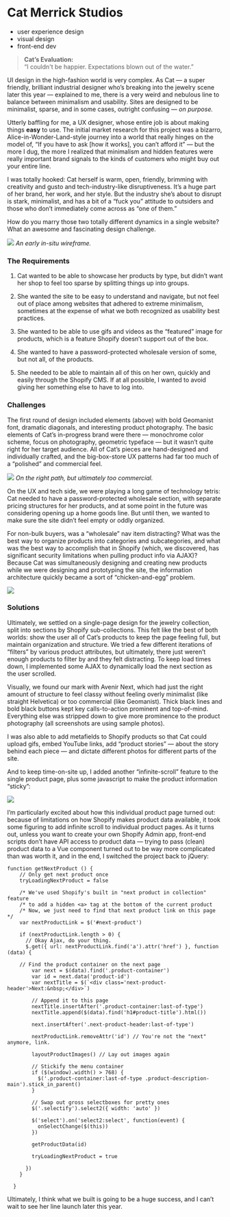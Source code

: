 # Cat Merrick Studios
* user experience design
* visual design
* front-end dev

> **Cat’s Evaluation:**  
> “I couldn't be happier. Expectations blown out of the water.”  

UI design in the high-fashion world is very complex. As Cat — a super friendly, brilliant industrial designer who’s breaking into the jewelry scene later this year — explained to me, there is a very weird and nebulous line to balance between minimalism and usability. Sites are designed to be minimalist, sparse, and in some cases, outright confusing — *on purpose.*

Utterly baffling for me, a UX designer, whose entire job is about making things **easy** to use. The initial market research for this project was a bizarro, Alice-in-Wonder-Land-style journey into a world that really hinges on the model of, “If you have to ask [how it works], you can’t afford it” — but the more I dug, the more I realized that minimalism and hidden features were really important brand signals to the kinds of customers who might buy out your entire line.

I was totally hooked: Cat herself is warm, open, friendly, brimming with creativity and gusto and tech-industry-like disruptiveness. It’s a huge part of her brand, her work, and her style. But the industry she’s about to disrupt is stark, minimalist, and has a bit of a “fuck you” attitude to outsiders and those who don’t immediately come across as “one of them.”

How do you marry those two totally different dynamics in a single website? What an awesome and fascinating design challenge.

![](cat-merrick-studios/early-wireframe.png)
*An early in-situ wireframe.*

### The Requirements
1. Cat wanted to be able to showcase her products by type, but didn’t want her shop to feel too sparse by splitting things up into groups.

2. She wanted the site to be easy to understand and navigate, but not feel out of place among websites that adhered to extreme minimalism, sometimes at the expense of what we both recognized as usability best practices.

3. She wanted to be able to use gifs and videos as the “featured” image for products, which is a feature Shopify doesn’t support out of the box.

4. She wanted to have a password-protected wholesale version of some, but not all, of the products.

5. She needed to be able to maintain all of this on her own, quickly and easily through the Shopify CMS. If at all possible, I wanted to avoid giving her something else to have to log into.

### Challenges
The first round of design included elements (above) with bold Geomanist font, dramatic diagonals, and interesting product photography. The basic elements of Cat’s in-progress brand were there — monochrome color scheme, focus on photography, geometric typeface — but it wasn’t quite right for her target audience. All of Cat’s pieces are hand-designed and individually crafted, and the big-box-store UX patterns had far too much of a “polished” and commercial feel.

![](cat-merrick-studios/first-round.png)
*On the right path, but ultimately too commercial.*

On the UX and tech side, we were playing a long game of technology tetris: Cat needed to have a password-protected wholesale section, with separate pricing structures for her products, and at some point in the future was considering opening up a home goods line. But until then, we wanted to make sure the site didn’t feel empty or oddly organized. 

For non-bulk buyers, was a “wholesale” nav item distracting? What was the best way to organize products into categories and subcategories, and what was the best way to accomplish that in Shopify (which, we discovered, has significant security limitations when pulling product info via AJAX)? Because Cat was simultaneously designing and creating new products while we were designing and prototyping the site, the information architecture quickly became a sort of “chicken-and-egg” problem.

![](cat-merrick-studios/screenshot-2.png)

### Solutions
Ultimately, we settled on a single-page design for the jewelry collection, split into sections by Shopify sub-collections. This felt like the best of both worlds: show the user all of Cat’s products to keep the page feeling full, but maintain organization and structure. We tried a few different iterations of “filters” by various product attributes, but ultimately, there just weren’t enough products to filter by and they felt distracting. To keep load times down, I implemented some AJAX to dynamically load the next section as the user scrolled.

Visually, we found our mark with Avenir Next, which had just the right amount of structure to feel classy without feeling overly minimalist (like straight Helvetica) or too commercial (like Geomanist). Thick black lines and bold black buttons kept key calls-to-action prominent and top-of-mind. Everything else was stripped down to give more prominence to the product photography (all screenshots are using sample photos).

I was also able to add metafields to Shopify products so that Cat could upload gifs, embed YouTube links, add “product stories” — about the story behind each piece — and dictate different photos for different parts of the site.

And to keep time-on-site up, I added another “infinite-scroll” feature to the single product page, plus some javascript to make the product information “sticky”:


![](cat-merrick-studios/ezgif-3-541a428016.gif)

I’m particularly excited about how this individual product page turned out: because of limitations on how Shopify makes product data available, it took some figuring to add infinite scroll to individual product pages. As it turns out, unless you want to create your own Shopify Admin app, front-end scripts don’t have API access to product data — trying to pass (clean) product data to a Vue component turned out to be way more complicated than was worth it, and  in the end, I switched the project back to jQuery:

```
function getNextProduct () {
    // Only get next product once
    tryLoadingNextProduct = false

	/* We've used Shopify's built in "next product in collection" feature
	/* to add a hidden <a> tag at the bottom of the current product
    /* Now, we just need to find that next product link on this page */
    var nextProductLink = $('#next-product')

    if (nextProductLink.length > 0) {
      // Okay Ajax, do your thing.
      $.get({ url: nextProductLink.find('a').attr('href') }, function (data) {
			
 	// Find the product container on the next page
        var next = $(data).find('.product-container')
        var id = next.data('product-id')
        var nextTitle = $(`<div class='next-product-header'>Next:&nbsp;</div>`)
		  
		// Append it to this page
        nextTitle.insertAfter('.product-container:last-of-type')
        nextTitle.append($(data).find('h1#product-title').html())

        next.insertAfter('.next-product-header:last-of-type')

        nextProductLink.removeAttr('id') // You're not the "next" anymore, link.

        layoutProductImages() // Lay out images again

        // Stickify the menu container
        if ($(window).width() > 768) {
          $('.product-container:last-of-type .product-description-main').stick_in_parent()
        }

        // Swap out gross selectboxes for pretty ones
        $('.selectify').select2({ width: 'auto' })

        $('select').on('select2:select', function(event) {
          onSelectChange($(this))
        })

        getProductData(id)

        tryLoadingNextProduct = true

      })
    }

  }
```


Ultimately, I think what we built is going to be a huge success, and I can’t wait to see her line launch later this year.


